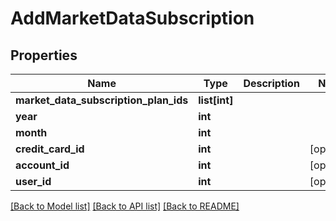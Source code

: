 # AddMarketDataSubscription

## Properties
Name | Type | Description | Notes
------------ | ------------- | ------------- | -------------
**market_data_subscription_plan_ids** | **list[int]** |  | 
**year** | **int** |  | 
**month** | **int** |  | 
**credit_card_id** | **int** |  | [optional] 
**account_id** | **int** |  | [optional] 
**user_id** | **int** |  | [optional] 

[[Back to Model list]](../README.md#documentation-for-models) [[Back to API list]](../README.md#documentation-for-api-endpoints) [[Back to README]](../README.md)

